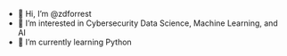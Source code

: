 - 👋 Hi, I’m @zdforrest
- 👀 I’m interested in Cybersecurity Data Science, Machine Learning, and AI
- 🌱 I’m currently learning Python

<!---
zdforrest/zdforrest is a ✨ special ✨ repository because its `README.md` (this file) appears on your GitHub profile.
You can click the Preview link to take a look at your changes.
--->
